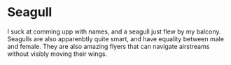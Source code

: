 # Seagull
I suck at comming upp with names, and a seagull just flew by my balcony. Seagulls are also apparenbtly quite smart, and have equality between male and female. They are also amazing flyers that can navigate airstreams without visibly moving their wings.

